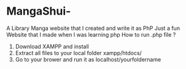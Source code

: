 # MangaShui-
A Library Manga website that I created and write it as PhP
Just a fun Website that I made when I was learning php 
How to run .php file ?
1. Download XAMPP and install 
2. Extract all files to your local folder xampp/htdocs/
3. Go to your brower and run it as localhost/yourfoldername
